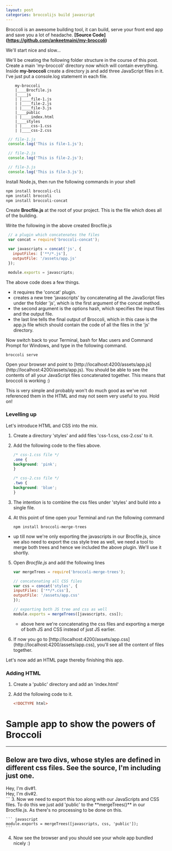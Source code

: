 ```yaml
---
layout: post
categories: broccolijs build javascript
---
```


Broccoli is an awesome building tool, it can build, serve your front end app and save you a lot of headache. **[Source Code] (https://github.com/ankeetmaini/my-broccoli)**

We'll start nice and slow...

We'll be creating the following folder structure in the course of this post. Create a main 'my-broccoli' directory now which will contain everything. Inside **my-broccoli** create a directory js and add three JavaScript files in it. I've just put a console.log statement in each file.

        my-broccoli
        |____Brocfile.js
        |____js
        | |____file-1.js
        | |____file-2.js
        | |____file-3.js
        |____public
        | |____index.html
        |____styles
        | |____css-1.css
        | |____css-2.css

``` javascript
 // file-1.js
 console.log('This is file-1.js');

 // file-2.js
 console.log('This is file-2.js');

 // file-3.js
 console.log('This is file-3.js');
```

Install Node.js, then run the following commands in your shell

``` bash
npm install broccoli-cli
npm install broccoli
npm install broccoli-concat
```
Create **Brocfile.js** at the root of your project. This is the file which does all of the building.

Write the following in the above created Brocfile.js

``` javascript
 // a plugin which concatenates the files
 var concat = require('broccoli-concat');

 var javascripts = concat('js', {
   inputFiles: ['**/*.js'],
   outputFile: '/assets/app.js'
 });

 module.exports = javascripts;
 ```
The above code does a few things.

 - it requires the 'concat' plugin.
 - creates a new tree 'javascripts' by concatenating all the JavaScript files under the folder 'js', which is the first argument of the concat method.
 - the second argument is the options hash, which specifies the input files and the output file.
 - the last line tells the final output of Broccoli, which in this case is the app.js file which should contain the code of all the files in the 'js' directory.

Now switch back to your Terminal, bash for Mac users and Command Prompt for Windows, and type in the following command.

```
broccoli serve
```
Open your browser and point to [http://localhost:4200/assets/app.js] (http://localhost:4200/assets/app.js). You should be able to see the contents of all your JavaScript files concatenated together. This means that broccoli is working :)

This is very simple and probably won't do much good as we've not referenced them in the HTML and may not seem very useful to you. Hold on!

### Levelling up ###
Let's introduce HTML and CSS into the mix.

1. Create a directory 'styles' and add files 'css-1.css, css-2.css' to it.
2. Add the following code to the files above.

    ```css
    /* css-1.css file */
    .one {
    background: 'pink';
    }

    /* css-2.css file */
    .two {
    background: 'blue';
    }
    ```
3. The intention is to combine the css files under 'styles' and build into a single file.
4. At this point of time open your Terminal and run the following command

     ```
     npm install broccoli-merge-trees
     ```
  * up till now we're only exporting the javascripts in our Brocfile.js, since we also need to export the css style tree as well, we need a tool to merge both trees and hence we included the above plugin. We'll use it shortly.

5. Open *Brocfile.js* and add the following lines

     ```javascript
     var mergeTrees = require('broccoli-merge-trees');

     // concatenating all CSS files
     var css = concat('styles', {
     inputFiles: ['**/*.css'],
     outputFile: '/assets/app.css'
     });

     // exporting both JS tree and css as well
     module.exports = mergeTrees([javascripts, css]);
     ```
     * above here we're concatenating the css files and exporting a merge of both JS and CSS instead of just JS earlier.

6. If now you go to [http://localhost:4200/assets/app.css] (http://localhost:4200/assets/app.css), you'll see all the content of files together.

Let's now add an HTML page thereby finishing this app.

### Adding HTML ###
1. Create a 'public' directory and add an 'index.html'
2. Add the following code to it.

    ``` html
    <!DOCTYPE html>
<html>
<head>
  <title>Broccoli Rocks!</title>
  <script src="/assets/app.js"></script>
  <link href="/assets/app.css" rel="stylesheet">
</head>
<body>
  <h1>Sample app to show the powers of Broccoli</h1>
  <hr>
  <h2>Below are two divs, whose styles are defined in different css files. See the source, I'm including just one.</h2>
  <div>
    <div class="one">
      Hey, I'm div#1.
    </div>
    <div class="two">
      Hey, I'm div#2.
    </div>
  </div>
</body>
</html>
    ```
3. Now we need to export this too along with our JavaScripts and CSS files. To do this we just add 'public' to the **mergeTrees()** in our Brocfile.js. As there's no processing to be done on this.

    ``` javascript
    module.exports = mergeTrees([javascripts, css, 'public']);
    ```

4. Now see the browser and you should see your whole app bundled nicely :)
